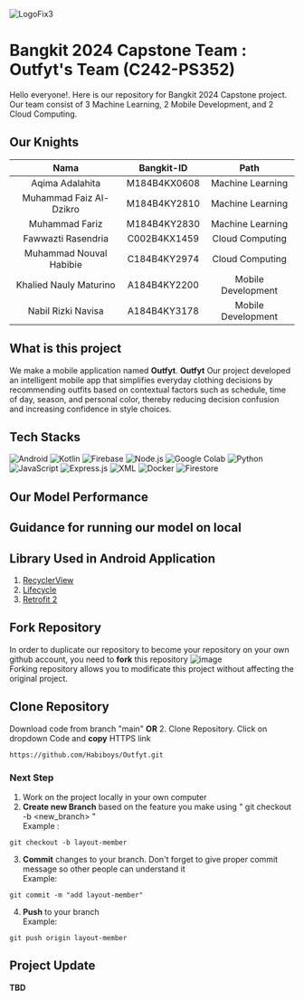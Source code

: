 ![LogoFix3](https://github.com/user-attachments/assets/23cfd871-60ed-4fdf-98a2-65fbe87a6901)

# Bangkit 2024 Capstone Team : Outfyt's Team (C242-PS352)

Hello everyone!. Here is our repository for Bangkit 2024 Capstone project. Our team consist of 3 Machine Learning, 2 Mobile Development, and 2 Cloud Computing.

## Our Knights

|          Nama         | Bangkit-ID |       Path       |
|:---------------------:|:----------:|:----------------:|
|   Aqima Adalahita   |  M184B4KX0608  | Machine Learning |
|  Muhammad Faiz Al-Dzikro  |  M184B4KY2810  | Machine Learning |
|  Muhammad Fariz  |  M184B4KY2830  | Machine Learning |
|    Fawwazti Rasendria     |  C002B4KX1459  |  Cloud Computing |
|   Muhammad Nouval Habibie   |  C184B4KY2974  |  Cloud Computing |
|     Khalied Nauly Maturino      |  A184B4KY2200  |      Mobile Development     |
|     Nabil Rizki Navisa       |  A184B4KY3178  |      Mobile Development     |

## What is this project
We make a mobile application named **Outfyt**. **Outfyt** Our project developed an intelligent mobile app that simplifies everyday clothing decisions by recommending outfits based on contextual factors such as schedule, time of day, season, and personal color, thereby reducing decision confusion and increasing confidence in style choices.

## Tech Stacks
![Android](https://img.shields.io/badge/Android-3DDC84?style=for-the-badge&logo=android&logoColor=white)
![Kotlin](https://img.shields.io/badge/Kotlin-0095D5?style=for-the-badge&logo=kotlin&logoColor=white)
![Firebase](https://img.shields.io/badge/Firebase-FFCA28?style=for-the-badge&logo=firebase&logoColor=black)
![Node.js](https://img.shields.io/badge/Node.js-339933?style=for-the-badge&logo=node.js&logoColor=white)
![Google Colab](https://img.shields.io/badge/Google%20Colab-F9AB00?style=for-the-badge&logo=google-colab&logoColor=white)
![Python](https://img.shields.io/badge/Python-3776AB?style=for-the-badge&logo=python&logoColor=white)
![JavaScript](https://img.shields.io/badge/JavaScript-F7DF1E?style=for-the-badge&logo=javascript&logoColor=black)
![Express.js](https://img.shields.io/badge/Express.js-000000?style=for-the-badge&logo=express&logoColor=white)
![XML](https://img.shields.io/badge/XML-555555?style=for-the-badge&logo=xml&logoColor=white)
![Docker](https://img.shields.io/badge/Docker-2496ED?style=for-the-badge&logo=docker&logoColor=white)
![Firestore](https://img.shields.io/badge/Firestore-FFCA28?style=for-the-badge&logo=firebase&logoColor=black)

## Our Model Performance

## Guidance for running our model on local

## Library Used in Android Application
1. [RecyclerView](https://developer.android.com/guide/topics/ui/layout/recyclerview)
2. [Lifecycle](https://developer.android.com/jetpack/androidx/releases/lifecycle)
3. [Retrofit 2](https://square.github.io/retrofit/)

## Fork Repository
In order to duplicate our repository to become your repository on your own github account, you need to **fork** this repository
![image](https://user-images.githubusercontent.com/85149518/120605441-405eb400-c478-11eb-9304-4dcd1fa61a71.png) </br>
Forking repository allows you to modificate this project without affecting the original project.

## Clone Repository
Download code from branch "main" **OR** 
2. Clone Repository. Click on dropdown Code and **copy** HTTPS link
```
https://github.com/Habiboys/Outfyt.git
```

### Next Step
1. Work on the project locally in your own computer
2. **Create new Branch** based on the feature you make using " git checkout -b <new_branch> " <br/>
Example :
```
git checkout -b layout-member
```
3. **Commit** changes to your branch. Don't forget to give proper commit message so other people can understand it <br/>
Example:
```
git commit -m "add layout-member"
```
4. **Push** to your branch <br/>
Example:
```
git push origin layout-member
```

## Project Update

**TBD**
